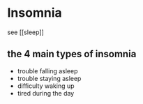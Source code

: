 # Insomnia

see [[sleep]]

## the 4 main types of insomnia

- trouble falling asleep
- trouble staying asleep
- difficulty waking up
- tired during the day
